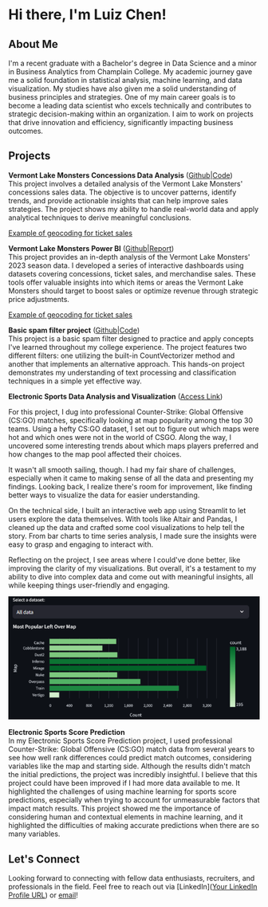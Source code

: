 # Hi there, I'm Luiz Chen!

## About Me
I'm a recent graduate with a Bachelor's degree in Data Science and a minor in Business Analytics from Champlain College. My academic journey gave me a solid foundation in statistical analysis, machine learning, and data visualization. My studies have also given me a solid understanding of business principles and strategies. One of my main career goals is to become a leading data scientist who excels technically and contributes to strategic decision-making within an organization. I aim to work on projects that drive innovation and efficiency, significantly impacting business outcomes.

## Projects
**Vermont Lake Monsters Concessions Data Analysis** ([Github](https://github.com/ChenLuiz/concessions_data_analysis)|[Code](https://github.com/ChenLuiz/concessions_data_analysis/blob/main/lake_monsters.ipynb))      
This project involves a detailed analysis of the Vermont Lake Monsters' concessions sales data. The objective is to uncover patterns, identify trends, and provide actionable insights that can help improve sales strategies. The project shows my ability to handle real-world data and apply analytical techniques to derive meaningful conclusions.

[Example of geocoding for ticket sales](https://chenluiz.github.io/concessions_data_analysis/)

**Vermont Lake Monsters Power BI** ([Github](https://github.com/ChenLuiz/LakeMonstersData)|[Report](https://app.powerbi.com/reportEmbed?reportId=db2a7cac-a51a-44b4-9768-154d76fa2136&autoAuth=true&ctid=d51d7a76-142c-4c45-9d41-c73ad5724b90))      
This project provides an in-depth analysis of the Vermont Lake Monsters' 2023 season data. I developed a series of interactive dashboards using datasets covering concessions, ticket sales, and merchandise sales. These tools offer valuable insights into which items or areas the Vermont Lake Monsters should target to boost sales or optimize revenue through strategic price adjustments.

[Example of geocoding for ticket sales](https://chenluiz.github.io/concessions_data_analysis/)

**Basic spam filter project** ([Github](https://github.com/ChenLuiz/basic_spam_filter)|[Code](https://github.com/ChenLuiz/basic_spam_filter/blob/main/spam_filter.ipynb))      
This project is a basic spam filter designed to practice and apply concepts I've learned throughout my college experience. The project features two different filters: one utilizing the built-in CountVectorizer method and another that implements an alternative approach. This hands-on project demonstrates my understanding of text processing and classification techniques in a simple yet effective way.


**Electronic Sports Data Analysis and Visualization** ([Access Link](https://chenluiz-data-visualizations.streamlit.app/))

For this project, I dug into professional Counter-Strike: Global Offensive (CS:GO) matches, specifically looking at map popularity among the top 30 teams. Using a hefty CS:GO dataset, I set out to figure out which maps were hot and which ones were not in the world of CSGO. Along the way, I uncovered some interesting trends about which maps players preferred and how changes to the map pool affected their choices.

It wasn't all smooth sailing, though. I had my fair share of challenges, especially when it came to making sense of all the data and presenting my findings. Looking back, I realize there's room for improvement, like finding better ways to visualize the data for easier understanding.

On the technical side, I built an interactive web app using Streamlit to let users explore the data themselves. With tools like Altair and Pandas, I cleaned up the data and crafted some cool visualizations to help tell the story. From bar charts to time series analysis, I made sure the insights were easy to grasp and engaging to interact with.

Reflecting on the project, I see areas where I could've done better, like improving the clarity of my visualizations. But overall, it's a testament to my ability to dive into complex data and come out with meaningful insights, all while keeping things user-friendly and engaging.
       
![Example of Data Visualization](/assets/canvas.png)


**Electronic Sports Score Prediction**     
In my Electronic Sports Score Prediction project, I used professional Counter-Strike: Global Offensive (CS:GO) match data from several years to see how well rank differences could predict match outcomes, considering variables like the map and starting side. Although the results didn't match the initial predictions, the project was incredibly insightful. I believe that this project could have been improved if I had more data available to me. It highlighted the challenges of using machine learning for sports score predictions, especially when trying to account for unmeasurable factors that impact match results. This project showed me the importance of considering human and contextual elements in machine learning, and it highlighted the difficulties of making accurate predictions when there are so many variables.

## Let's Connect

Looking forward to connecting with fellow data enthusiasts, recruiters, and professionals in the field. Feel free to reach out via [LinkedIn]([Your LinkedIn Profile URL](https://www.linkedin.com/in/luizfchen/)) or [email](luizfchen@gmail.com)!

